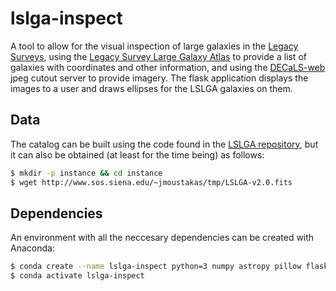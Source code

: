 # lslga-inspect
A tool to allow for the visual inspection of large galaxies in the [Legacy Surveys](http://legacysurvey.org/), using the [Legacy Survey Large Galaxy Atlas](https://github.com/moustakas/LSLGA) to provide a list of galaxies with coordinates and other information, and using the [DECaLS-web](https://github.com/legacysurvey/decals-web) jpeg cutout server to provide imagery. The flask application displays the images to a user and draws ellipses for the LSLGA galaxies on them.

## Data
The catalog can be built using the code found in the [LSLGA repository](https://github.com/moustakas/LSLGA), but it can also be obtained (at least for the time being) as follows:
```bash
$ mkdir -p instance && cd instance
$ wget http://www.sos.siena.edu/~jmoustakas/tmp/LSLGA-v2.0.fits
```

## Dependencies
An environment with all the neccesary dependencies can be created with Anaconda:
```bash
$ conda create --name lslga-inspect python=3 numpy astropy pillow flask requests sqlite3
$ conda activate lslga-inspect
```
